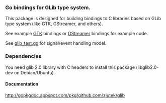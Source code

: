 ### Go bindings for GLib type system.

This package is designed for building bindings to C libraries based on GLib type
system (like GTK, GStreamer, and others).

See example [GTK](https://github.com/ziutek/gtk) bindings or
[GStreamer](https://github.com/ziutek/gst) bindings for example code.

See [glib_test.go](https://github.com/ziutek/glib/blob/master/glib_test.go) for
signal/event handling model.

### Dependencies

You need glib 2.0 library with C headers to install this package
(libglib2.0-dev on Debian/Ubuntu).

#### Documentation

http://gopkgdoc.appspot.com/pkg/github.com/ziutek/glib
